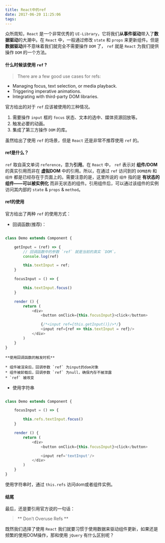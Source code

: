 ```yaml
---
title: React中的ref
date: 2017-06-20 11:25:06
tags:
---
```


众所周知，`React` 是一个非常优秀的 `UI-Library`，它将我们**从事件驱动**带入了**数据驱动**的大潮中。在 `React` 中，一般通过修改 `state` 和 `props` 来更新组件。但是**数据驱动**并不意味着我们就完全不需要操作 `DOM` 了， `ref` 就是 `React` 为我们提供操作 `DOM` 的一个方法。
<!-- more -->

#### 什么时候该使用 `ref` ?

> There are a few good use cases for refs:
* Managing focus, text selection, or media playback.
* Triggering imperative animations.
* Integrating with third-party DOM libraries.

官方给出的对于 `ref` 应该被使用的三种情况。

1. 需要操作 `input` 框的 `focus` 状态、文本的选中、媒体资源回放等。
2. 触发必要的动画。
3. 集成了第三方操作 `DOM` 的库。

虽然给出了使用 `ref` 的场景，但是 `React` 还是非常不推荐使用 `ref` 的。


#### ref是什么？

`ref` 取自英文单词 `reference`，意为**引用**。在 `React` 中， `ref` 表示对 **组件/DOM** 的真实引用而非在 **虚拟DOM** 中的引用。所以，在通过 `ref` 访问到的 `DOM结构` 和 `组件` 都是已经存在于页面上的。需要注意的是，这里所说的 `组件` 指的是 **有状态的组件——可以被实例化** 而非无状态的组件。引用组件后，可以通过该组件的实例访问其内部的 `state` & `props` & `method`。

#### ref的使用

官方给出了两种 `ref` 的使用方式：
* 回调函数(推荐)：
```js

class Demo extends Component {

    getInput = (ref) => {
        // 回调函数中的参数 `ref` 就是当前的真实 `DOM`。 
        console.log(ref)

        this.textInput = ref;
    }

    focusInput = () => {

        this.textInput.focus()
    }

    render () {
        return (
            <div>
                <button onClick={this.focusInput}>click</button>

                {/*<input ref={this.getInput()}/>*/}
                <input ref={ref => this.textInput = ref}/>
            </div>
        )
    }
}
```

    **使用回调函数的触发时机**

    * 组件被渲染后，回调参数 `ref` 为input的dom对象
    * 组件被卸载后，回调参数 `ref` 为null，确保内存不被泄露
    * `ref` 被改变

* 使用字符串

```js

class Demo extends Component {

    focusInput = () => {

        this.refs.textInput.focus()
    }

    render () {
        return (
            <div>
                <button onClick={this.focusInput}>click</button>

                <input ref='textInput'/>
            </div>
        )
    }
}


```

使用字符串时，通过 `this.refs` 访问dom或者组件实例。

#### 结尾

最后，还是要引用官方说的一句话：
> ** Don’t Overuse Refs **

既然我们选择了使用 `React` 我们就要习惯于使用数据来驱动组件更新，如果还是频繁的使用DOM操作，那和使用 `jQuery` 有什么区别呢？





